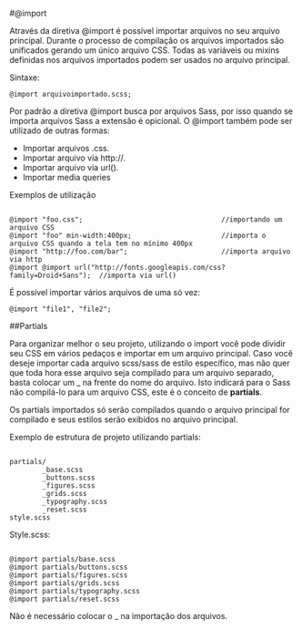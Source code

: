#@import

Através da diretiva @import é possível importar arquivos no seu arquivo principal. Durante o processo de compilação os arquivos importados são unificados gerando um único arquivo CSS. Todas as variáveis ou mixins definidas nos arquivos importados podem ser usados no arquivo principal.

Sintaxe:

```
@import arquivoimportado.scss;
```

Por padrão a diretiva @import busca por arquivos Sass, por isso quando se importa arquivos Sass a extensão é opicional. O @import também pode ser utilizado de outras formas:

- Importar arquivos .css.
- Importar arquivo via http://.
- Importar arquivo via url().
- Importar media queries

Exemplos de utilização

```

@import "foo.css";                                  //importando um arquivo CSS
@import "foo" min-width:400px;                      //importa o arquivo CSS quando a tela tem no mínimo 400px
@import "http://foo.com/bar";                       //importa arquivo via http
@import @import url("http://fonts.googleapis.com/css?family=Droid+Sans");  //importa via url()

```

É possível importar vários arquivos de uma só vez:

```
@import "file1", "file2";
```

##Partials

Para organizar melhor o seu projeto, utilizando o import você pode dividir seu CSS em vários pedaços e importar em um arquivo principal. Caso você deseje importar cada arquivo scss/sass de estilo específico, mas não quer que toda hora esse arquivo seja compilado para um arquivo separado, basta colocar um _ na frente do nome do arquivo. Isto indicará para o Sass não compilá-lo para um arquivo CSS, este é o conceito de **partials**. 

Os partials importados só serão compilados quando o arquivo principal for compilado e seus estilos serão exibidos no arquivo principal.

Exemplo de estrutura de projeto utilizando partials:

```

partials/
        _base.scss
        _buttons.scss
        _figures.scss 
        _grids.scss
        _typography.scss
        _reset.scss 
style.scss

```

Style.scss:

```

@import partials/base.scss
@import partials/buttons.scss
@import partials/figures.scss 
@import partials/grids.scss
@import partials/typography.scss
@import partials/reset.scss 

```

Não é necessário colocar o _ na importação dos arquivos.
